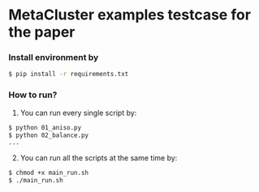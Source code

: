 # MetaCluster examples testcase for the paper

### Install environment by

```sh
$ pip install -r requirements.txt
```

### How to run?

1) You can run every single script by:

```sh 
$ python 01_aniso.py
$ python 02_balance.py
...
```

2) You can run all the scripts at the same time by:

```sh 
$ chmod +x main_run.sh
$ ./main_run.sh   
```
